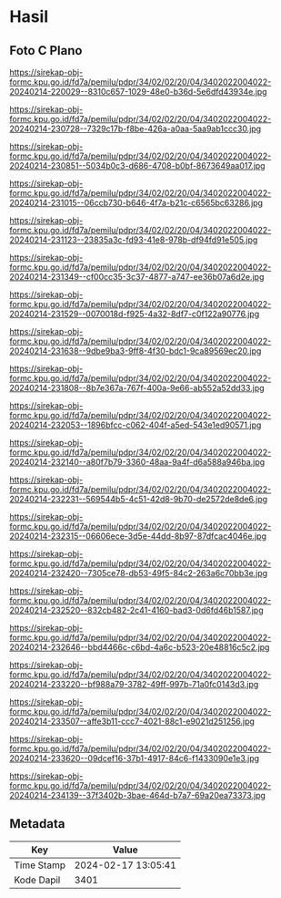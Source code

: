 # Hasil

## Foto C Plano

https://sirekap-obj-formc.kpu.go.id/fd7a/pemilu/pdpr/34/02/02/20/04/3402022004022-20240214-220029--8310c657-1029-48e0-b36d-5e6dfd43934e.jpg

https://sirekap-obj-formc.kpu.go.id/fd7a/pemilu/pdpr/34/02/02/20/04/3402022004022-20240214-230728--7329c17b-f8be-426a-a0aa-5aa9ab1ccc30.jpg

https://sirekap-obj-formc.kpu.go.id/fd7a/pemilu/pdpr/34/02/02/20/04/3402022004022-20240214-230851--5034b0c3-d686-4708-b0bf-8673649aa017.jpg

https://sirekap-obj-formc.kpu.go.id/fd7a/pemilu/pdpr/34/02/02/20/04/3402022004022-20240214-231015--06ccb730-b646-4f7a-b21c-c6565bc63286.jpg

https://sirekap-obj-formc.kpu.go.id/fd7a/pemilu/pdpr/34/02/02/20/04/3402022004022-20240214-231123--23835a3c-fd93-41e8-978b-df94fd91e505.jpg

https://sirekap-obj-formc.kpu.go.id/fd7a/pemilu/pdpr/34/02/02/20/04/3402022004022-20240214-231349--cf00cc35-3c37-4877-a747-ee36b07a6d2e.jpg

https://sirekap-obj-formc.kpu.go.id/fd7a/pemilu/pdpr/34/02/02/20/04/3402022004022-20240214-231529--0070018d-f925-4a32-8df7-c0f122a90776.jpg

https://sirekap-obj-formc.kpu.go.id/fd7a/pemilu/pdpr/34/02/02/20/04/3402022004022-20240214-231638--9dbe9ba3-9ff8-4f30-bdc1-9ca89569ec20.jpg

https://sirekap-obj-formc.kpu.go.id/fd7a/pemilu/pdpr/34/02/02/20/04/3402022004022-20240214-231808--8b7e367a-767f-400a-9e66-ab552a52dd33.jpg

https://sirekap-obj-formc.kpu.go.id/fd7a/pemilu/pdpr/34/02/02/20/04/3402022004022-20240214-232053--1896bfcc-c062-404f-a5ed-543e1ed90571.jpg

https://sirekap-obj-formc.kpu.go.id/fd7a/pemilu/pdpr/34/02/02/20/04/3402022004022-20240214-232140--a80f7b79-3360-48aa-9a4f-d6a588a946ba.jpg

https://sirekap-obj-formc.kpu.go.id/fd7a/pemilu/pdpr/34/02/02/20/04/3402022004022-20240214-232231--569544b5-4c51-42d8-9b70-de2572de8de6.jpg

https://sirekap-obj-formc.kpu.go.id/fd7a/pemilu/pdpr/34/02/02/20/04/3402022004022-20240214-232315--06606ece-3d5e-44dd-8b97-87dfcac4046e.jpg

https://sirekap-obj-formc.kpu.go.id/fd7a/pemilu/pdpr/34/02/02/20/04/3402022004022-20240214-232420--7305ce78-db53-49f5-84c2-263a6c70bb3e.jpg

https://sirekap-obj-formc.kpu.go.id/fd7a/pemilu/pdpr/34/02/02/20/04/3402022004022-20240214-232520--832cb482-2c41-4160-bad3-0d6fd46b1587.jpg

https://sirekap-obj-formc.kpu.go.id/fd7a/pemilu/pdpr/34/02/02/20/04/3402022004022-20240214-232646--bbd4466c-c6bd-4a6c-b523-20e48816c5c2.jpg

https://sirekap-obj-formc.kpu.go.id/fd7a/pemilu/pdpr/34/02/02/20/04/3402022004022-20240214-233220--bf988a79-3782-49ff-997b-71a0fc0143d3.jpg

https://sirekap-obj-formc.kpu.go.id/fd7a/pemilu/pdpr/34/02/02/20/04/3402022004022-20240214-233507--affe3b11-ccc7-4021-88c1-e9021d251256.jpg

https://sirekap-obj-formc.kpu.go.id/fd7a/pemilu/pdpr/34/02/02/20/04/3402022004022-20240214-233620--09dcef16-37b1-4917-84c6-f1433090e1e3.jpg

https://sirekap-obj-formc.kpu.go.id/fd7a/pemilu/pdpr/34/02/02/20/04/3402022004022-20240214-234139--37f3402b-3bae-464d-b7a7-69a20ea73373.jpg


## Metadata

| Key        | Value               |
| ---------- | ------------------- |
| Time Stamp | 2024-02-17 13:05:41 |
| Kode Dapil | 3401                |




